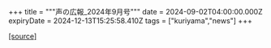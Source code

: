 +++
title = """声の広報_2024年9月号"""
date = 2024-09-02T04:00:00.000Z
expiryDate = 2024-12-13T15:25:58.410Z
tags = ["kuriyama","news"]
+++


[[source]](https://www.town.kuriyama.hokkaido.jp/site/koho/28728.html)
